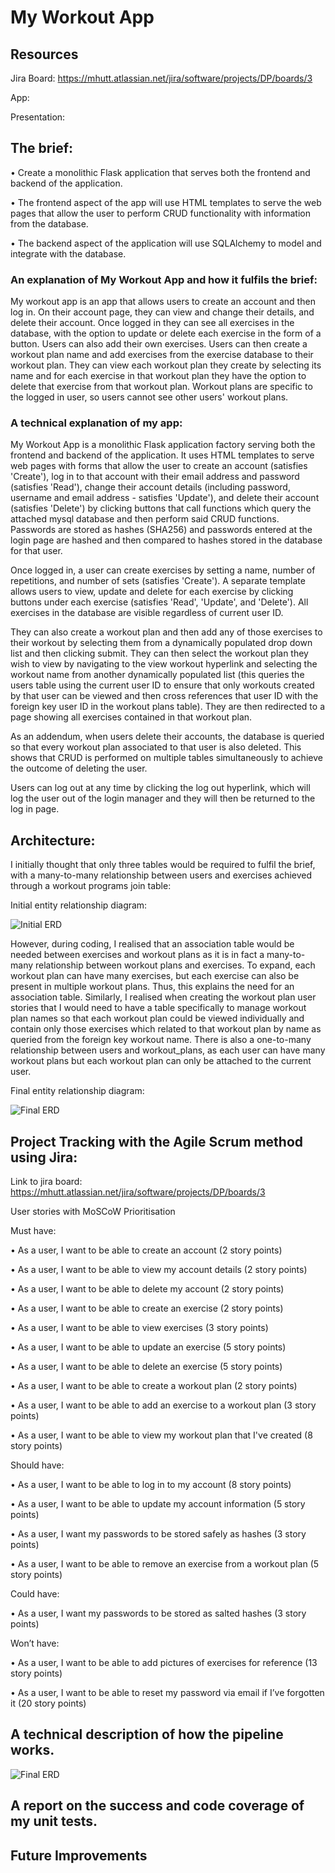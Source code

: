 # My Workout App

## Resources

Jira Board: https://mhutt.atlassian.net/jira/software/projects/DP/boards/3

App: 

Presentation:

## The brief:

• Create a monolithic Flask application that serves both the frontend and backend of the application.

• The frontend aspect of the app will use HTML templates to serve the web pages that allow the user to perform CRUD functionality with information from the database.

• The backend aspect of the application will use SQLAlchemy to model and integrate with the database.

### An explanation of My Workout App and how it fulfils the brief:

My workout app is an app that allows users to create an account and then log in. On their account page, they can view and change their details, and delete their account. Once logged in they can see all exercises in the database, with the option to update or delete each exercise in the form of a button. Users can also add their own exercises. Users can then create a workout plan name and add exercises from the exercise database to their workout plan. They can view each workout plan they create by selecting its name and for each exercise in that workout plan they have the option to delete that exercise from that workout plan. Workout plans are specific to the logged in user, so users cannot see other users' workout plans.

### A technical explanation of my app:

My Workout App is a monolithic Flask application factory serving both the frontend and backend of the application. It uses HTML templates to serve web pages with forms that allow the user to create an account (satisfies 'Create'), log in to that account with their email address and password (satisfies 'Read'), change their account details (including password, username and email address - satisfies 'Update'), and delete their account (satisfies 'Delete') by clicking buttons that call functions which query the attached mysql database and then perform said CRUD functions. Passwords are stored as hashes (SHA256) and passwords entered at the login page are hashed and then compared to hashes stored in the database for that user.

Once logged in, a user can create exercises by setting a name, number of repetitions, and number of sets (satisfies 'Create'). A separate template allows users to view, update and delete for each exercise by clicking buttons under each exercise (satisfies 'Read', 'Update', and 'Delete'). All exercises in the database are visible regardless of current user ID.

They can also create a workout plan and then add any of those exercises to their workout by selecting them from a dynamically populated drop down list and then clicking submit. They can then select the workout plan they wish to view by navigating to the view workout hyperlink and selecting the workout name from another dynamically populated list (this queries the users table using the current user ID to ensure that only workouts created by that user can be viewed and then cross references that user ID with the foreign key user ID in the workout plans table). They are then redirected to a page showing all exercises contained in that workout plan.

As an addendum, when users delete their accounts, the database is queried so that every workout plan associated to that user is also deleted. This shows that CRUD is performed on multiple tables simultaneously to achieve the outcome of deleting the user.

Users can log out at any time by clicking the log out hyperlink, which will log the user out of the login manager and they will then be returned to the log in page.

## Architecture:
I initially thought that only three tables would be required to fulfil the brief, with a many-to-many relationship between users and exercises achieved through a workout programs join table:

Initial entity relationship diagram:

![Initial ERD](ERD.drawio.png)

However, during coding, I realised that an association table would be needed between exercises and workout plans as it is in fact a many-to-many relationship between workout plans and exercises. To expand, each workout plan can have many exercises, but each exercise can also be present in multiple workout plans. Thus, this explains the need for an association table. Similarly, I realised when creating the workout plan user stories that I would need to have a table specifically to manage workout plan names so that each workout plan could be viewed individually and contain only those exercises which related to that workout plan by name as queried from the foreign key workout name. There is also a one-to-many relationship between users and workout_plans, as each user can have many workout plans but each workout plan can only be attached to the current user.

Final entity relationship diagram:

![Final ERD](UpdatedERD.drawio.png)

## Project Tracking with the Agile Scrum method using Jira:

Link to jira board: https://mhutt.atlassian.net/jira/software/projects/DP/boards/3

User stories with MoSCoW Prioritisation

Must have:

•	As a user, I want to be able to create an account (2 story points)

•	As a user, I want to be able to view my account details (2 story points)

•	As a user, I want to be able to delete my account (2 story points)

•	As a user, I want to be able to create an exercise (2 story points)

•	As a user, I want to be able to view exercises (3 story points)

•	As a user, I want to be able to update an exercise (5 story points)

•	As a user, I want to be able to delete an exercise (5 story points)

•	As a user, I want to be able to create a workout plan (2 story points)

•	As a user, I want to be able to add an exercise to a workout plan (3 story points)

•	As a user, I want to be able to view my workout plan that I've created (8 story points)


Should have:

•	As a user, I want to be able to log in to my account (8 story points)

•	As a user, I want to be able to update my account information (5 story points)

•	As a user, I want my passwords to be stored safely as hashes (3 story points)

•	As a user, I want to be able to remove an exercise from a workout plan (5 story points)


Could have:

•	As a user, I want my passwords to be stored as salted hashes (3 story points)


Won’t have:

•	As a user, I want to be able to add pictures of exercises for reference (13 story points)

•	As a user, I want to be able to reset my password via email if I’ve forgotten it (20 story points)

## A technical description of how the pipeline works.

![Final ERD](CICDpipeline.drawio.png)

## A report on the success and code coverage of my unit tests.

## Future Improvements
